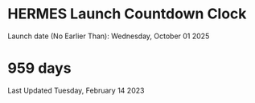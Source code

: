 # HERMES Launch Countdown Clock

Launch date (No Earlier Than): Wednesday, October 01 2025
# 959 days

Last Updated Tuesday, February 14 2023